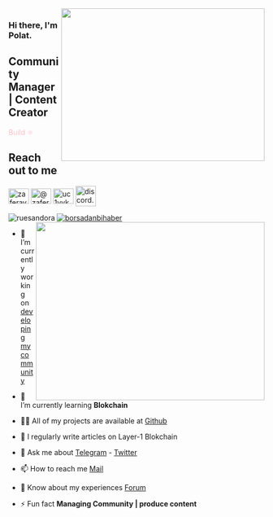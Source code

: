 <img src="https://media.giphy.com/media/26tn33aiTi1jkl6H6/giphy.gif" align="right" width="400" height="300">

### Hi there, I'm Polat. 

## Community Manager | Content Creator

<font color="pink">Build :atom_symbol: </font>

## Reach out to me

<a href="https://twitter.com/borsadanbihaber" target="blank"><img align="center" src="https://raw.githubusercontent.com/rahuldkjain/github-profile-readme-generator/master/src/images/icons/Social/twitter.svg" alt="zaferayan" height="30" width="40" /></a>
<a href="https://medium.com/@deliahmey63" target="blank"><img align="center" src="https://raw.githubusercontent.com/rahuldkjain/github-profile-readme-generator/master/src/images/icons/Social/medium.svg" alt="@zaferayan" height="30" width="40" /></a>
<a href="https://www.youtube.com/c/RuesYouTube" target="blank"><img align="center" src="https://raw.githubusercontent.com/rahuldkjain/github-profile-readme-generator/master/src/images/icons/Social/youtube.svg" alt="uc1vykhlufpaoghrwhjikrqg" height="30" width="40" /></a>
<a href="https://discord.gg/discord.gg/ruescommunity" target="blank"><img align="center" src="https://raw.githubusercontent.com/rahuldkjain/github-profile-readme-generator/master/src/images/icons/Social/discord.svg" alt="discord.gg/ruescommunity" height="40" width="40" /></a>
<br />

<p align="left"> <img src="https://komarev.com/ghpvc/?username=ruesandora&label=Profile%20views&color=0e75b6&style=flat" alt="ruesandora" /> <a href="https://twitter.com/borsadanbihaber" target="blank"><img src="https://img.shields.io/twitter/follow/ruesandora0?logo=twitter&style=for-the-badge" alt="borsadanbihaber" /></a> 

<img src="https://github-readme-stats.vercel.app/api?username=polat272&show_icons=true&theme=highcontrast" align="right" width="450" height="350" >

- 🔭 I’m currently working on [developing my community](https://discord.gg/ruescommunity)

- 🌱 I’m currently learning **Blokchain**

- 👨‍💻 All of my projects are available at [Github](https://github.com/polat272?tab=repositories)

- 📝 I regularly write articles on Layer-1 Blokchain

- 💬 Ask me about [Telegram](https://t.me/zemheri12) - [Twitter](https://twitter.com/borsadanbihaber)

- 📫 How to reach me [Mail](https://mail.google.com/mail/u/0/#inbox?compose=DmwnWrRpcckvcqpDDBNJdNlNXTpBCJnwRJwhdnHxqpLGbXvpBxZrKKHXdFGGnKtrShNShxnPVcNQ)

- 📄 Know about my experiences [Forum](https://forum.rues.info/index.php)

- ⚡ Fun fact **Managing Community | produce content**
